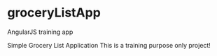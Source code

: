 # groceryListApp
AngularJS training app

Simple Grocery List Application
This is a training purpose only project!
